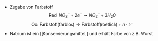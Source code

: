- Zugabe von Farbstoff
$$
\text{Red: }NO_3^- + 2e^- \rightarrow NO_2^- + 3H_2O
$$
$$
\text{Ox: } \text{Farbstoff(farblos)} \rightarrow \text{Farbstoff(roetlich)} + n \cdot e^-
$$

- Natrium ist ein [[Konservierungsmittel]] und erhält Farbe von z.B. Wurst